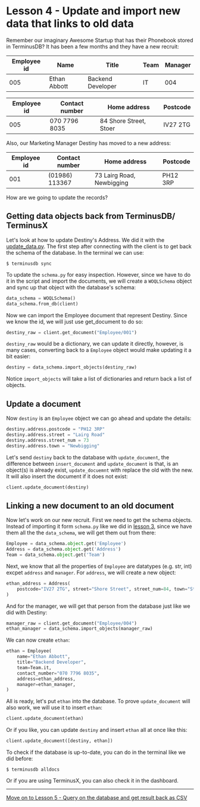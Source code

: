 # Lesson 4 - Update and import new data that links to old data

Remember our imaginary Awesome Startup that has their Phonebook stored in TerminusDB? It has been a few months and they have a new recruit:

| Employee id | Name           | Title               | Team        | Manager     |
| ----------- | -------------- | ------------------- | ----------- | ----------- |
| 005         | Ethan Abbott   | Backend Developer   | IT          | 004         |

| Employee id | Contact number  | Home address                  | Postcode |
| ----------- | --------------- | ----------------------------- | -------- |
| 005         | 070 7796 8035   | 84 Shore Street, Stoer        | IV27 2TG |

Also, our Marketing Manager Destiny has moved to a new address:

| Employee id | Contact number  | Home address                  | Postcode |
| ----------- | --------------- | ----------------------------- | -------- |
| 001         | (01986) 113367  | 73 Lairg Road, Newbigging     | PH12 3RP |

How are we going to update the records?

## Getting data objects back from TerminusDB/ TerminusX

Let's look at how to update Destiny's Address. We did it with the [update_data.py](update_data.py). The first step after connecting with the client is to get back the schema of the database. In the terminal we can use:

`$ terminusdb sync`

To update the `schema.py` for easy inspection. However, since we have to do it in the script and import the documents, we will create a `WOQLSchema` object and sync up that object with the database's schema:

```python
data_schema = WOQLSchema()
data_schema.from_db(client)
```

Now we can import the Employee document that represent Destiny. Since we know the id, we will just use get_document to do so:

```python
destiny_raw = client.get_document("Employee/001")
```

`destiny_raw` would be a dictionary, we can update it directly, however, is many cases, converting back to a `Employee` object would make updating it a bit easier:

```python
destiny = data_schema.import_objects(destiny_raw)
```

Notice `import_objects` will take a list of dictionaries and return back a list of objects.

## Update a document

Now `destiny` is an `Employee` object we can go ahead and update the details:

```python
destiny.address.postcode = "PH12 3RP"
destiny.address.street = "Lairg Road"
destiny.address.street_num = 73
destiny.address.town = "Newbigging"
```

Let's send `destiny` back to the database with `update_document`, the difference between `insert_document` and `update_document` is that, is an object(s) is already exist, `update_docuemnt` with replace the old with the new. It will also insert the document if it does not exist:

```python
client.update_document(destiny)
```

## Linking a new document to an old document

Now let's work on our new recruit. First we need to get the schema objects. Instead of importing it form `schema.py` like we did in [lesson 3](lesson_3.md), since we have them all the the `data_schema`, we will get them out from there:

```python
Employee = data_schema.object.get('Employee')
Address = data_schema.object.get('Address')
Team = data_schema.object.get('Team')
```

Next, we know that all the properties of `Employee` are datatypes (e.g. str, int) excpet `address` and `manager`. For `address`, we will create a new object:

```python
ethan_address = Address(
    postcode="IV27 2TG", street="Shore Street", street_num=84, town="Stoer"
)
```

And for the manager, we will get that person from the database just like we did with Destiny:

```python
manager_raw = client.get_document("Employee/004")
ethan_manager = data_schema.import_objects(manager_raw)
```

We can now create `ethan`:

```python
ethan = Employee(
    name="Ethan Abbott",
    title="Backend Developer",
    team=Team.it,
    contact_number="070 7796 8035",
    address=ethan_address,
    manager=ethan_manager,
)
```

All is ready, let's put `ethan` into the database. To prove `update_document` will also work, we will use it to insert `ethan`:

```python
client.update_document(ethan)
```

Or if you like, you can update `destiny` and insert `ethan` all at once like this:

```python
client.update_document([destiny, ethan])
```

To check if the database is up-to-date, you can do in the terminal like we did before:

`$ terminusdb alldocs`

Or if you are using TerminusX, you can also check it in the dashboard.

---

[Move on to Lesson 5 - Query on the database and get result back as CSV](lesson_5.md)
